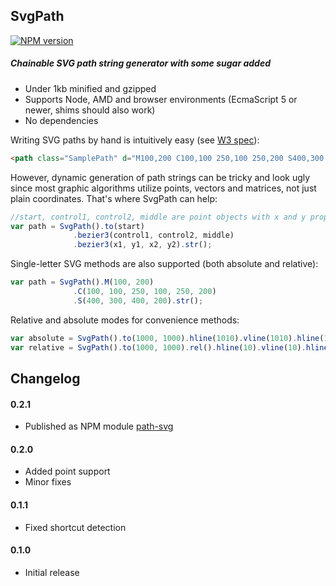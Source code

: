 ## SvgPath
[![NPM version](https://badge.fury.io/js/path-svg.png)](https://www.npmjs.org/package/path-svg)
##### Chainable SVG path string generator with some sugar added

* Under 1kb minified and gzipped
* Supports Node, AMD and browser environments (EcmaScript 5 or newer, shims should also work)
* No dependencies

Writing SVG paths by hand is intuitively easy (see [W3 spec](http://www.w3.org/TR/SVG/paths.html#PathData)):
```html
<path class="SamplePath" d="M100,200 C100,100 250,100 250,200 S400,300 400,200" />
```

However, dynamic generation of path strings can be tricky and look ugly since most graphic algorithms utilize points, vectors and matrices, not just plain coordinates. That's where SvgPath can help:
```javascript
//start, control1, control2, middle are point objects with x and y properties
var path = SvgPath().to(start)
              .bezier3(control1, control2, middle)
              .bezier3(x1, y1, x2, y2).str();
```

Single-letter SVG methods are also supported (both absolute and relative):
```javascript
var path = SvgPath().M(100, 200)
              .C(100, 100, 250, 100, 250, 200)
              .S(400, 300, 400, 200).str();
```

Relative and absolute modes for convenience methods:

```javascript
var absolute = SvgPath().to(1000, 1000).hline(1010).vline(1010).hline(1000).close();
var relative = SvgPath().to(1000, 1000).rel().hline(10).vline(10).hline(-10).close();
```

## Changelog

#### 0.2.1

* Published as NPM module [path-svg](https://www.npmjs.org/package/path-svg)

#### 0.2.0

* Added point support
* Minor fixes

#### 0.1.1

* Fixed shortcut detection

#### 0.1.0

* Initial release

